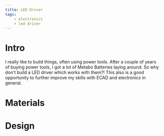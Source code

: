 ```yaml
---
title: LED Driver
tags:
    - electronics
    - led driver
---
```


# Intro
I really like to build things, often using power tools. After a couple of years of buying power tools, I got a lot of Metabo Batteries laying around. So why don't build a LED driver which works with them?! This also is a good opportunity to further improve my skills with ECAD and electronics in general.


# Materials


# Design


